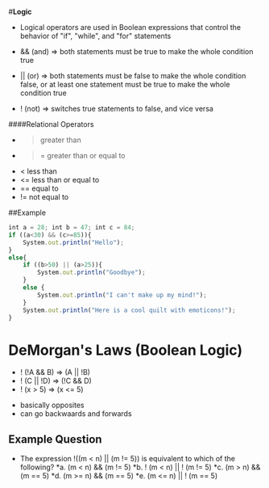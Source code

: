 #**Logic**
+ Logical operators are used in Boolean expressions that control the behavior of "if", "while", and "for" statements

+ && (and) => both statements must be true to make the whole condition true
+ || (or) => both statements must be false to make the whole condition false, or at least one statement must be true to make the whole condition true
+ ! (not) => switches true statements to false, and vice versa

####Relational Operators
+ > greater than
+ >= greater than or equal to
+ < less than
+ <= less than or equal to
+ == equal to
+ != not equal to

##Example
```javascript
int a = 28; int b = 47; int c = 84;
if ((a<30) && (c>=85)){
    System.out.println("Hello");
}
else{
    if ((b>50) || (a>25)){
        System.out.println("Goodbye");
    }
    else {
        System.out.println("I can't make up my mind!");
    }
    System.out.println("Here is a cool quilt with emoticons!");
}
```

# **DeMorgan's Laws (Boolean Logic)**
- ! (!A && B)  => (A || !B)
- ! (C || !D)  => (!C && D)
- ! (x > 5)  => (x <= 5)
+ basically opposites
+ can go backwaards and forwards

## Example Question
- The expression !((m < n) || (m != 5)) is equivalent to which of the following?
*a. (m < n) && (m != 5)
*b. ! (m < n) || ! (m != 5)
*c. (m > n) && (m == 5)
*d. (m >= n) && (m == 5)
*e. (m <= n) || ! (m == 5)


